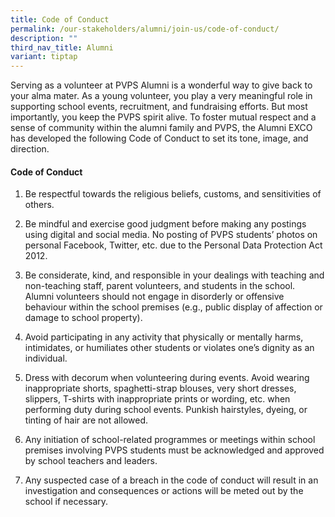 ```yaml
---
title: Code of Conduct
permalink: /our-stakeholders/alumni/join-us/code-of-conduct/
description: ""
third_nav_title: Alumni
variant: tiptap
---
```

<p>Serving as a volunteer at PVPS Alumni is a wonderful way to give back to your alma mater. As a young volunteer, you play a very meaningful role in supporting school events, recruitment, and fundraising efforts. But most importantly, you keep the PVPS spirit alive. To foster mutual respect and a sense of community within the alumni family and PVPS, the Alumni EXCO has developed the following Code of Conduct to set its tone, image, and direction.</p><h4>Code of Conduct</h4><ol data-tight="true" class="tight"><li><p>Be respectful towards the religious beliefs, customs, and sensitivities of others.</p></li><li><p>Be mindful and exercise good judgment before making any postings using digital and social media. No posting of PVPS students’ photos on personal Facebook, Twitter, etc. due to the Personal Data Protection Act 2012.</p></li><li><p>Be considerate, kind, and responsible in your dealings with teaching and non-teaching staff, parent volunteers, and students in the school. Alumni volunteers should not engage in disorderly or offensive behaviour within the school premises (e.g., public display of affection or damage to school property).</p></li><li><p>Avoid participating in any activity that physically or mentally harms, intimidates, or humiliates other students or violates one’s dignity as an individual.</p></li><li><p>Dress with decorum when volunteering during events. Avoid wearing inappropriate shorts, spaghetti-strap blouses, very short dresses, slippers, T-shirts with inappropriate prints or wording, etc. when performing duty during school events. Punkish hairstyles, dyeing, or tinting of hair are not allowed.</p></li><li><p>Any initiation of school-related programmes or meetings within school premises involving PVPS students must be acknowledged and approved by school teachers and leaders.</p></li><li><p>Any suspected case of a breach in the code of conduct will result in an investigation and consequences or actions will be meted out by the school if necessary.</p></li></ol><p></p>